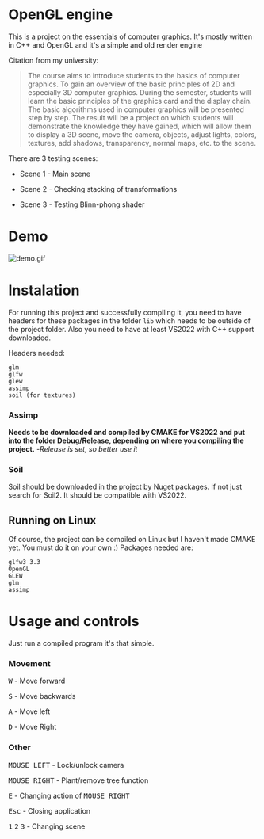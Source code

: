 # OpenGL engine

This is a project on the essentials of computer graphics. It's mostly written in C++ and OpenGL and it's a simple and old render engine

Citation from my university:

> The course aims to introduce students to the basics of computer graphics. To gain an overview of the basic principles of 2D and especially
> 3D computer graphics. During the semester, students will learn the basic principles of the graphics card and the display chain.
> The basic algorithms used in computer graphics will be presented step by step. The result will be a project on which students will demonstrate
> the knowledge they have gained, which will allow them to display a 3D scene, move the camera, objects, adjust lights, colors, textures,
> add shadows, transparency, normal maps, etc. to the scene.

There are 3 testing scenes:

- Scene 1 - Main scene

- Scene 2 - Checking stacking of transformations

- Scene 3 - Testing Blinn-phong shader

# Demo

![demo.gif](demo.gif)

# Instalation

For running this project and successfully compiling it, you need to have headers for these packages in the folder `lib` which needs to be outside of the project folder. Also you need to have at least VS2022 with C++ support downloaded.

Headers needed:
```
glm
glfw
glew
assimp
soil (for textures)
```
### Assimp

**Needs to be downloaded and compiled by CMAKE for VS2022 and put into the folder Debug/Release, depending on where you compiling the project.** -*Release is set, so better use it*

### Soil 
Soil should be downloaded in the project by Nuget packages. If not just search for Soil2. It should be compatible with VS2022.

## Running on Linux

Of course, the project can be compiled on Linux but I haven't made CMAKE yet. You must do it on your own :)  Packages needed are:
```
glfw3 3.3
OpenGL
GLEW
glm
assimp
```

# Usage and controls

Just run a compiled program it's that simple.

### Movement

<kbd>W</kbd> - Move forward

<kbd>S</kbd> - Move backwards

<kbd>A</kbd> - Move left

<kbd>D</kbd> - Move Right

### Other

<kbd> MOUSE LEFT</kbd> - Lock/unlock camera

<kbd> MOUSE RIGHT</kbd> - Plant/remove tree function

<kbd> E</kbd> - Changing action of <kbd> MOUSE RIGHT</kbd>

<kbd> Esc</kbd> - Closing application

<kbd>1</kbd> <kbd>2</kbd> <kbd>3</kbd> - Changing scene
